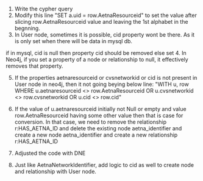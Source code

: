1. Write the cypher query
2. Modify this line "SET a.uid = row.AetnaResourceid" to set the value after slicing row.AetnaResourceid value and leaving the 1st alphabet in the begnning.
3. In User node, sometimes it is possible, cid property wont be there. As it is only set when there will be data in mysql db.

if in mysql, cid is null then property cid should be removed else set
4. In Neo4j, if you set a property of a node or relationship to null, it effectively removes that property. 

5. If the properties aetnaresourceid or cvsnetworkid or cid is not present in User node in neo4j,
then it not going beying below line:
"WITH u, row
WHERE u.aetnaresourceid <> row.AetnaResourceid OR u.cvsnetworkid <> row.cvsnetworkid OR u.cid <> row.cid" 

6. If the value of u.aetnaresourceid initially not Null or empty and value row.AetnaResourceid having some other value then that is case for conversion.
   In that case, we need to remove the relationship 
r:HAS_AETNA_ID and delete the existing node aetna_identifier and create a new node aetna_identifier
and create a new relationship r:HAS_AETNA_ID

7. Adjusted the code with DNE
8. Just like AetnaNetworkIdentifier, add logic to cid as well to create node and relationship with User node.